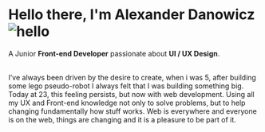 # Hello there, I'm Alexander Danowicz ![hello](https://i.ibb.co/MRhJwnC/ezgif-com-resize-2.gif)
A Junior **Front-end Developer** passionate about **UI / UX Design**.

</br>
I’ve always been driven by the desire to create, when i was 5, after building some lego pseudo-robot I always felt that I was building something big. Today at 23, this feeling persists, but now with web development. Using all my UX and Front-end knowledge not only to solve problems, but to help changing fundamentally how stuff works.
Web is everywhere and everyone is on the web, things are changing and it is a pleasure to be part of it.

